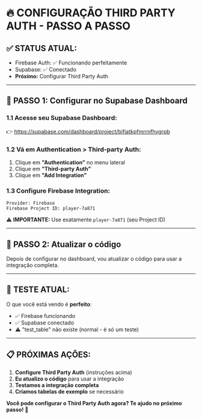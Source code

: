 # 🔥 CONFIGURAÇÃO THIRD PARTY AUTH - PASSO A PASSO

## ✅ STATUS ATUAL:
- Firebase Auth: ✅ Funcionando perfeitamente
- Supabase: ✅ Conectado
- **Próximo:** Configurar Third Party Auth

---

## 🔧 PASSO 1: Configurar no Supabase Dashboard

### 1.1 Acesse seu Supabase Dashboard:
👉 https://supabase.com/dashboard/project/bifiatkpfmrrnfhvgrpb

### 1.2 Vá em Authentication > Third-party Auth:
1. Clique em **"Authentication"** no menu lateral
2. Clique em **"Third-party Auth"** 
3. Clique em **"Add Integration"**

### 1.3 Configure Firebase Integration:
```
Provider: Firebase
Firebase Project ID: player-7a871
```

⚠️ **IMPORTANTE:** Use exatamente `player-7a871` (seu Project ID)

---

## 🔧 PASSO 2: Atualizar o código

Depois de configurar no dashboard, vou atualizar o código para usar a integração completa.

---

## 🧪 TESTE ATUAL:
O que você está vendo é **perfeito**:
- ✅ Firebase funcionando
- ✅ Supabase conectado  
- ⚠️ "test_table" não existe (normal - é só um teste)

---

## 📋 PRÓXIMAS AÇÕES:

1. **Configure Third Party Auth** (instruções acima)
2. **Eu atualizo o código** para usar a integração
3. **Testamos a integração completa**
4. **Criamos tabelas de exemplo** se necessário

**Você pode configurar o Third Party Auth agora? Te ajudo no próximo passo! 🚀**